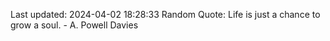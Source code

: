 Last updated: 2024-04-02 18:28:33
Random Quote: Life is just a chance to grow a soul. - A. Powell Davies